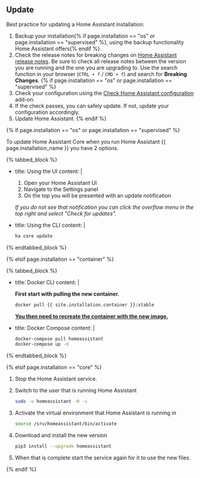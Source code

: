 ## Update

Best practice for updating a Home Assistant installation:

1. Backup your installation{% if page.installation == "os" or page.installation == "supervised" %}, using the backup functionality Home Assistant offers{% endif %}.
1. Check the release notes for breaking changes on [Home Assistant release notes](/blog/categories/core/). Be sure to check all release notes between the version you are running and the one you are upgrading to. Use the search function in your browser (`CTRL + f` / `CMD + f`) and search for **Breaking Changes**.
{% if page.installation == "os" or page.installation == "supervised" %}
1. Check your configuration using the [Check Home Assistant configuration](/addons/check_config/) add-on.
1. If the check passes, you can safely update. If not, update your configuration accordingly.
1. Update Home Assistant.
{% endif %}

{% if page.installation == "os" or page.installation == "supervised" %}

To update Home Assistant Core when you run Home Assistant {{ page.installation_name }} you have 2 options.

{% tabbed_block %}

- title: Using the UI
  content: |

    1. Open your Home Assistant UI
    2. Navigate to the Settings panel
    3. On the top you will be presented with an update notification

    _If you do not see that notification you can click the overflow menu in the top right and select "Check for updates"._

- title: Using the CLI
  content: |

    ```bash
    ha core update
    ```

{% endtabbed_block %}

{% elsif page.installation == "container" %}

{% tabbed_block %}

- title: Docker CLI
  content: |

    **First start with pulling the new container.**

    ```bash
    docker pull {{ site.installation.container }}:stable
    ```

    **[You then need to recreate the container with the new image.](/installation/linux#install-home-assistant-container)**

- title: Docker Compose
  content: |

    ```bash
    docker-compose pull homeassistant
    docker-compose up -d
    ```

{% endtabbed_block %}

{% elsif page.installation == "core" %}

1. Stop the Home Assistant service.

2. Switch to the user that is running Home Assistant

    ```bash
    sudo -u homeassistant -H -s
    ```

3. Activate the virtual environment that Home Assistant is running in

    ```bash
    source /srv/homeassistant/bin/activate
    ```

4. Download and install the new version

    ```bash
    pip3 install --upgrade homeassistant
    ```

5. When that is complete start the service again for it to use the new files.

{% endif %}
